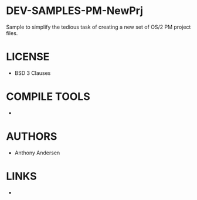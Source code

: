 # DEV-SAMPLES-PM-NewPrj
Sample to simplify the tedious task of creating a new set of OS/2 PM project files.

LICENSE
===============
* BSD 3 Clauses

COMPILE TOOLS
===============
* 
 
AUTHORS
===============
* Anthony Andersen

LINKS
===============
* 

